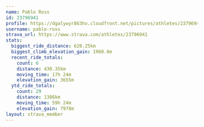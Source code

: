 ```yaml
---
name: Pablo Ross
id: 23796941
profile: https://dgalywyr863hv.cloudfront.net/pictures/athletes/23796941/14615399/1/large.jpg
username: pablo-ross
strava_url: https://www.strava.com/athletes/23796941
stats:
  biggest_ride_distance: 620.25km
  biggest_climb_elevation_gain: 1960.6m
  recent_ride_totals:
    count: 6
    distance: 430.35km
    moving_time: 17h 24m
    elevation_gain: 3655m
  ytd_ride_totals:
    count: 29
    distance: 1386km
    moving_time: 59h 24m
    elevation_gain: 7978m
layout: strava_member
--- 
```

